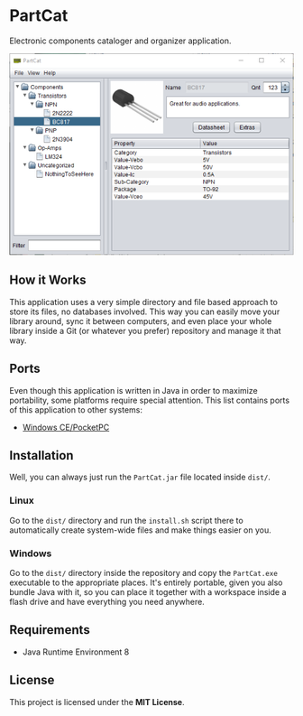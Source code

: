 # PartCat

Electronic components cataloger and organizer application.

![Application Screenshot](/screenshots/2020-05-11.png?raw=true)

## How it Works

This application uses a very simple directory and file based approach to store
its files, no databases involved. This way you can easily move your library
around, sync it between computers, and even place your whole library inside a
Git (or whatever you prefer) repository and manage it that way.

## Ports

Even though this application is written in Java in order to maximize
portability, some platforms require special attention. This list contains ports
of this application to other systems:

  - [Windows CE/PocketPC](https://github.com/innoveworkshop/PartCatCE)

## Installation

Well, you can always just run the `PartCat.jar` file located inside `dist/`.

### Linux

Go to the `dist/` directory and run the `install.sh` script there to
automatically create system-wide files and make things easier on you.

### Windows

Go to the `dist/` directory inside the repository and copy the `PartCat.exe`
executable to the appropriate places. It's entirely portable, given you also
bundle Java with it, so you can place it together with a workspace inside a
flash drive and have everything you need anywhere.

## Requirements

  - Java Runtime Environment 8

## License

This project is licensed under the **MIT License**.


